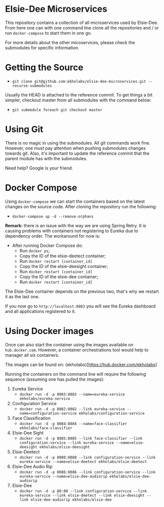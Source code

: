 # Elsie-Dee Microservices

This repository contains a collection of all microservices used by Elsie-Dee.
From here one can with one command line clone all the repositories and / or
run ```docker-compose``` to start them in one go.

For more details about the other micoservices, please check the submodules for specific
information.

# Getting the Source

* ```git clone git@github.com:ekholabs/elsie-dee-microservices.git --recurse-submodules```

Usually the HEAD is attached to the reference commit. To get things a bit
simpler, checkout master from all submodules with the command below:

* ```git submodule foreach git checkout master```

# Using Git

There is no magic in using the submodules. All git commands work fine. However, one must
pay attention when pushing submodules changes towards git. Also, it's important to
update the reference commit that the parent module has with the submodules.

Need help? Google is your friend.

# Docker Compose

Using ```docker-compose``` we can start the containers based on the latest changes on the source code.
After cloning the repository run the following:

* ```docker-compose up -d --remove-orphans```

**Remark:** there is an issue with the way we are using Spring Retry. It is causing
problems with containers not registering to Eureka due to dependency order. The workaround for now is:

* After running Docker Compose do:
  * Run ```docker ps```;
  * Copy the ID of the elsie-deetect container;
  * Run ```docker restart [container_id]```
  * Copy the ID of the elsie-deesight container;
  * Run ```docker restart [container_id]```
  * Copy the ID of the elsie-dee container;
  * Run ```docker restart [container_id]```

The Elsie-Dee container depends on the previous two, that's why we restart it as the last one.

If you now go to ```http://localhost:8083``` you will see the Eureka dashboard and all
applications registered to it.

# Using Docker images

Once can also start the container using the images available on ```hub.docker.com```. However, a container orchestrations
tool would help to manager all six containers.

The images can be found on: (ekholabs)[https://hub.docker.com/ekholabs]

Running the containers on the command line will require the following sequence (assuming one has pulled the images):

1. Eureka Service
   * ```docker run -d -p 8083:8083 --name=eureka-service ekholabs/eureka-service```
2. Configuration Service
   * ```docker run -d -p 8082:8082 --link eureka-service --name=configuration-service ekholabs/configuration-service```
3. Face Classification
   * ```docker run -d -p 8084:8084 --name=face-classifier ekholabs/face-classifier```
4. Elsie-Dee Sight
   * ```docker run -d -p 8085:8085 --link face-classifier --link configuration-service --link eureka-service --name=elsie-deesight ekholabs/elsie-deesight```
5. Elsie-Deetect
   * ```docker run -d -p 8080:8080 --link configuration-service --link eureka-service --name=elsie-deetect ekholabs/elsie-deetect```
6. Elsie-Dee Audio Rip
   * ```docker run -d -p 8086:8086 --link configuration-service --link eureka-service --name=elsie-dee-audiorip ekholabs/elsie-dee-audiorip```
7. Elsie-Dee
   * ```docker run -d -p 80:80 --link configuration-service --link eureka-service --link elsie-deetect --link elsie-deesight --link elsie-dee-audiorip ekholabs/elsie-dee```
